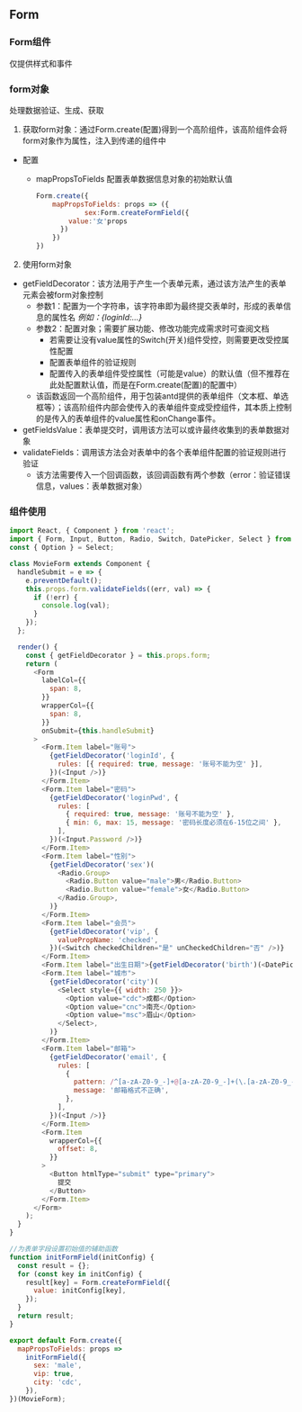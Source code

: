 ## Form

### Form组件

仅提供样式和事件

### form对象

处理数据验证、生成、获取

1. 获取form对象：通过Form.create(配置)得到一个高阶组件，该高阶组件会将form对象作为属性，注入到传递的组件中

- 配置

  - mapPropsToFields 配置表单数据信息对象的初始默认值

    ```js
    Form.create({
        mapPropsToFields: props => ({
    			sex:Form.createFormField({
            value:'女'props
          })
        })
    })
    ```

2. 使用form对象

- getFieldDecorator：该方法用于产生一个表单元素，通过该方法产生的表单元素会被form对象控制
  - 参数1：配置为一个字符串，该字符串即为最终提交表单时，形成的表单信息的属性名 *例如：{loginId:…}*
  - 参数2：配置对象；需要扩展功能、修改功能完成需求时可查阅文档 
    - 若需要让没有value属性的Switch(开关)组件受控，则需要更改受控属性配置
    - 配置表单组件的验证规则
    - 配置传入的表单组件受控属性（可能是value）的默认值（但不推荐在此处配置默认值，而是在Form.create(配置)的配置中）
  - 该函数返回一个高阶组件，用于包装antd提供的表单组件（文本框、单选框等）；该高阶组件内部会使传入的表单组件变成受控组件，其本质上控制的是传入的表单组件的value属性和onChange事件。
- getFieldsValue：表单提交时，调用该方法可以或许最终收集到的表单数据对象
- validateFields：调用该方法会对表单中的各个表单组件配置的验证规则进行验证
  - 该方法需要传入一个回调函数，该回调函数有两个参数（error：验证错误信息，values：表单数据对象）



### 组件使用

```js
import React, { Component } from 'react';
import { Form, Input, Button, Radio, Switch, DatePicker, Select } from 'antd';
const { Option } = Select;

class MovieForm extends Component {
  handleSubmit = e => {
    e.preventDefault();
    this.props.form.validateFields((err, val) => {
      if (!err) {
        console.log(val);
      }
    });
  };

  render() {
    const { getFieldDecorator } = this.props.form;
    return (
      <Form
        labelCol={{
          span: 8,
        }}
        wrapperCol={{
          span: 8,
        }}
        onSubmit={this.handleSubmit}
      >
        <Form.Item label="账号">
          {getFieldDecorator('loginId', {
            rules: [{ required: true, message: '账号不能为空' }],
          })(<Input />)}
        </Form.Item>
        <Form.Item label="密码">
          {getFieldDecorator('loginPwd', {
            rules: [
              { required: true, message: '账号不能为空' },
              { min: 6, max: 15, message: '密码长度必须在6-15位之间' },
            ],
          })(<Input.Password />)}
        </Form.Item>
        <Form.Item label="性别">
          {getFieldDecorator('sex')(
            <Radio.Group>
              <Radio.Button value="male">男</Radio.Button>
              <Radio.Button value="female">女</Radio.Button>
            </Radio.Group>,
          )}
        </Form.Item>
        <Form.Item label="会员">
          {getFieldDecorator('vip', {
            valuePropName: 'checked',
          })(<Switch checkedChildren="是" unCheckedChildren="否" />)}
        </Form.Item>
        <Form.Item label="出生日期">{getFieldDecorator('birth')(<DatePicker />)}</Form.Item>
        <Form.Item label="城市">
          {getFieldDecorator('city')(
            <Select style={{ width: 250 }}>
              <Option value="cdc">成都</Option>
              <Option value="cnc">南充</Option>
              <Option value="msc">眉山</Option>
            </Select>,
          )}
        </Form.Item>
        <Form.Item label="邮箱">
          {getFieldDecorator('email', {
            rules: [
              {
                pattern: /^[a-zA-Z0-9_-]+@[a-zA-Z0-9_-]+(\.[a-zA-Z0-9_-]+)+$/,
                message: '邮箱格式不正确',
              },
            ],
          })(<Input />)}
        </Form.Item>
        <Form.Item
          wrapperCol={{
            offset: 8,
          }}
        >
          <Button htmlType="submit" type="primary">
            提交
          </Button>
        </Form.Item>
      </Form>
    );
  }
}

//为表单字段设置初始值的辅助函数
function initFormField(initConfig) {
  const result = {};
  for (const key in initConfig) {
    result[key] = Form.createFormField({
      value: initConfig[key],
    });
  }
  return result;
}

export default Form.create({
  mapPropsToFields: props =>
    initFormField({
      sex: 'male',
      vip: true,
      city: 'cdc',
    }),
})(MovieForm);
```



